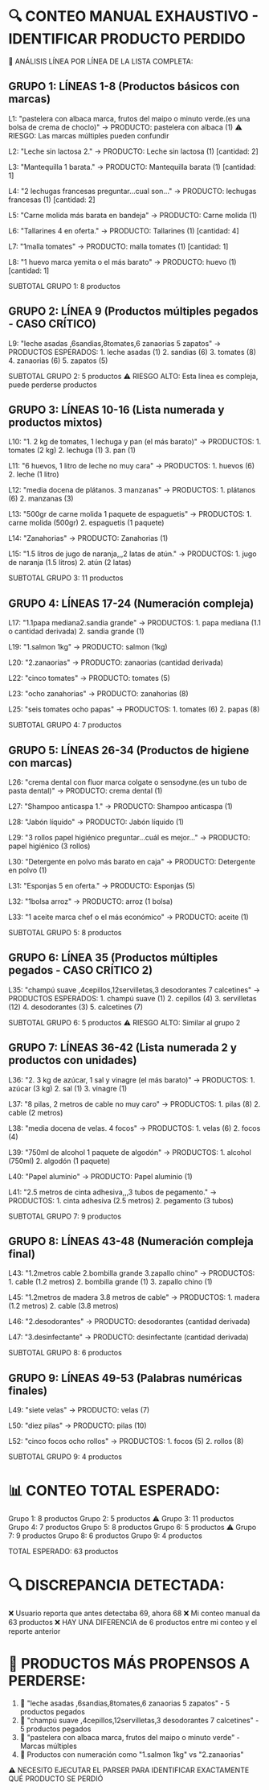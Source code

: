🔍 CONTEO MANUAL EXHAUSTIVO - IDENTIFICAR PRODUCTO PERDIDO
===========================================================

📝 ANÁLISIS LÍNEA POR LÍNEA DE LA LISTA COMPLETA:

GRUPO 1: LÍNEAS 1-8 (Productos básicos con marcas)
--------------------------------------------------
L1: "pastelera con albaca marca, frutos del maipo o minuto verde.(es una bolsa de crema de choclo)"
    → PRODUCTO: pastelera con albaca (1) 
    ⚠️ RIESGO: Las marcas múltiples pueden confundir

L2: "Leche sin lactosa 2."
    → PRODUCTO: Leche sin lactosa (1) [cantidad: 2]

L3: "Mantequilla 1 barata."
    → PRODUCTO: Mantequilla barata (1) [cantidad: 1]

L4: "2 lechugas francesas preguntar...cual son..."
    → PRODUCTO: lechugas francesas (1) [cantidad: 2]

L5: "Carne molida más barata en bandeja"
    → PRODUCTO: Carne molida (1)

L6: "Tallarines 4 en oferta."
    → PRODUCTO: Tallarines (1) [cantidad: 4]

L7: "1malla tomates"
    → PRODUCTO: malla tomates (1) [cantidad: 1]

L8: "1 huevo marca yemita o el más barato"
    → PRODUCTO: huevo (1) [cantidad: 1]

SUBTOTAL GRUPO 1: 8 productos

GRUPO 2: LÍNEA 9 (Productos múltiples pegados - CASO CRÍTICO)
------------------------------------------------------------
L9: "leche asadas ,6sandias,8tomates,6 zanaorias 5 zapatos"
    → PRODUCTOS ESPERADOS:
    1. leche asadas (1)
    2. sandias (6)
    3. tomates (8) 
    4. zanaorias (6)
    5. zapatos (5)

SUBTOTAL GRUPO 2: 5 productos
⚠️ RIESGO ALTO: Esta línea es compleja, puede perderse productos

GRUPO 3: LÍNEAS 10-16 (Lista numerada y productos mixtos)
--------------------------------------------------------
L10: "1. 2 kg de tomates, 1 lechuga y pan (el más barato)"
     → PRODUCTOS:
     1. tomates (2 kg)
     2. lechuga (1)
     3. pan (1)

L11: "6 huevos, 1 litro de leche no muy cara"
     → PRODUCTOS:
     1. huevos (6)
     2. leche (1 litro)

L12: "media docena de plátanos. 3 manzanas"
     → PRODUCTOS:
     1. plátanos (6)
     2. manzanas (3)

L13: "500gr de carne molida 1 paquete de espaguetis"
     → PRODUCTOS:
     1. carne molida (500gr)
     2. espaguetis (1 paquete)

L14: "Zanahorias"
     → PRODUCTO: Zanahorias (1)

L15: "1.5 litros de jugo de naranja,,,2 latas de atún."
     → PRODUCTOS:
     1. jugo de naranja (1.5 litros)
     2. atún (2 latas)

SUBTOTAL GRUPO 3: 11 productos

GRUPO 4: LÍNEAS 17-24 (Numeración compleja)
------------------------------------------
L17: "1.1papa mediana2.sandia grande"
     → PRODUCTOS:
     1. papa mediana (1.1 o cantidad derivada)
     2. sandia grande (1)

L19: "1.salmon 1kg"
     → PRODUCTO: salmon (1kg)

L20: "2.zanaorias" 
     → PRODUCTO: zanaorias (cantidad derivada)

L22: "cinco tomates"
     → PRODUCTO: tomates (5)

L23: "ocho zanahorias"
     → PRODUCTO: zanahorias (8)

L25: "seis tomates ocho papas"
     → PRODUCTOS:
     1. tomates (6)
     2. papas (8)

SUBTOTAL GRUPO 4: 7 productos

GRUPO 5: LÍNEAS 26-34 (Productos de higiene con marcas)
------------------------------------------------------
L26: "crema dental con fluor marca colgate o sensodyne.(es un tubo de pasta dental)"
     → PRODUCTO: crema dental (1)

L27: "Shampoo anticaspa 1."
     → PRODUCTO: Shampoo anticaspa (1)

L28: "Jabón líquido"
     → PRODUCTO: Jabón líquido (1)

L29: "3 rollos papel higiénico preguntar...cuál es mejor..."
     → PRODUCTO: papel higiénico (3 rollos)

L30: "Detergente en polvo más barato en caja"
     → PRODUCTO: Detergente en polvo (1)

L31: "Esponjas 5 en oferta."
     → PRODUCTO: Esponjas (5)

L32: "1bolsa arroz"
     → PRODUCTO: arroz (1 bolsa)

L33: "1 aceite marca chef o el más económico"
     → PRODUCTO: aceite (1)

SUBTOTAL GRUPO 5: 8 productos

GRUPO 6: LÍNEA 35 (Productos múltiples pegados - CASO CRÍTICO 2)
---------------------------------------------------------------
L35: "champú suave ,4cepillos,12servilletas,3 desodorantes 7 calcetines"
     → PRODUCTOS ESPERADOS:
     1. champú suave (1)
     2. cepillos (4)
     3. servilletas (12)
     4. desodorantes (3)
     5. calcetines (7)

SUBTOTAL GRUPO 6: 5 productos
⚠️ RIESGO ALTO: Similar al grupo 2

GRUPO 7: LÍNEAS 36-42 (Lista numerada 2 y productos con unidades)
----------------------------------------------------------------
L36: "2. 3 kg de azúcar, 1 sal y vinagre (el más barato)"
     → PRODUCTOS:
     1. azúcar (3 kg)
     2. sal (1)
     3. vinagre (1)

L37: "8 pilas, 2 metros de cable no muy caro"
     → PRODUCTOS:
     1. pilas (8)
     2. cable (2 metros)

L38: "media docena de velas. 4 focos"
     → PRODUCTOS:
     1. velas (6)
     2. focos (4)

L39: "750ml de alcohol 1 paquete de algodón"
     → PRODUCTOS:
     1. alcohol (750ml)
     2. algodón (1 paquete)

L40: "Papel aluminio"
     → PRODUCTO: Papel aluminio (1)

L41: "2.5 metros de cinta adhesiva,,,3 tubos de pegamento."
     → PRODUCTOS:
     1. cinta adhesiva (2.5 metros)
     2. pegamento (3 tubos)

SUBTOTAL GRUPO 7: 9 productos

GRUPO 8: LÍNEAS 43-48 (Numeración compleja final)
------------------------------------------------
L43: "1.2metros cable 2.bombilla grande 3.zapallo chino"
     → PRODUCTOS:
     1. cable (1.2 metros)
     2. bombilla grande (1)
     3. zapallo chino (1)

L45: "1.2metros de madera 3.8 metros de cable"
     → PRODUCTOS:
     1. madera (1.2 metros)
     2. cable (3.8 metros)

L46: "2.desodorantes"
     → PRODUCTO: desodorantes (cantidad derivada)

L47: "3.desinfectante"
     → PRODUCTO: desinfectante (cantidad derivada)

SUBTOTAL GRUPO 8: 6 productos

GRUPO 9: LÍNEAS 49-53 (Palabras numéricas finales)
-------------------------------------------------
L49: "siete velas"
     → PRODUCTO: velas (7)

L50: "diez pilas"
     → PRODUCTO: pilas (10)

L52: "cinco focos ocho rollos"
     → PRODUCTOS:
     1. focos (5)
     2. rollos (8)

SUBTOTAL GRUPO 9: 4 productos

📊 CONTEO TOTAL ESPERADO:
========================
Grupo 1: 8 productos
Grupo 2: 5 productos ⚠️
Grupo 3: 11 productos  
Grupo 4: 7 productos
Grupo 5: 8 productos
Grupo 6: 5 productos ⚠️
Grupo 7: 9 productos
Grupo 8: 6 productos
Grupo 9: 4 productos

TOTAL ESPERADO: 63 productos

🔍 DISCREPANCIA DETECTADA:
=========================
❌ Usuario reporta que antes detectaba 69, ahora 68
❌ Mi conteo manual da 63 productos
❌ HAY UNA DIFERENCIA de 6 productos entre mi conteo y el reporte anterior

🎯 PRODUCTOS MÁS PROPENSOS A PERDERSE:
=====================================
1. 🔴 "leche asadas ,6sandias,8tomates,6 zanaorias 5 zapatos" - 5 productos pegados
2. 🔴 "champú suave ,4cepillos,12servilletas,3 desodorantes 7 calcetines" - 5 productos pegados  
3. 🔴 "pastelera con albaca marca, frutos del maipo o minuto verde" - Marcas múltiples
4. 🔴 Productos con numeración como "1.salmon 1kg" vs "2.zanaorias"

⚠️ NECESITO EJECUTAR EL PARSER PARA IDENTIFICAR EXACTAMENTE QUÉ PRODUCTO SE PERDIÓ
